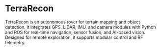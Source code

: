 # TerraRecon
TerraRecon is an autonomous rover for terrain mapping and object detection. It integrates GPS, LiDAR, IMU, and camera modules with Python and ROS for real-time navigation, sensor fusion, and AI-based vision. Designed for remote exploration, it supports modular control and RF telemetry.
